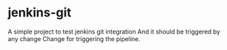 # jenkins-git

A simple project to test jenkins git integration
And it should be triggered by any change
Change for triggering the pipeline.
